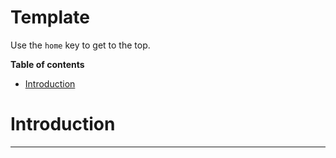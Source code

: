 # Template

Use the `home` key to get to the top.

**Table of contents**
<!-- START doctoc generated TOC please keep comment here to allow auto update -->
<!-- DON'T EDIT THIS SECTION, INSTEAD RE-RUN doctoc TO UPDATE -->

* [Introduction](#introduction)

<!-- END doctoc generated TOC please keep comment here to allow auto update -->

# Introduction



---

